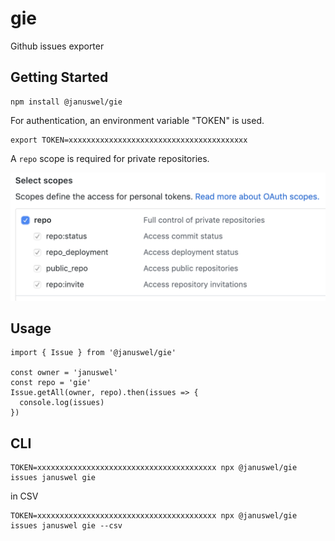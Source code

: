 # gie

Github issues exporter

## Getting Started

```console
npm install @januswel/gie
```

For authentication, an environment variable "TOKEN" is used.

```console
export TOKEN=xxxxxxxxxxxxxxxxxxxxxxxxxxxxxxxxxxxxxxxx
```

A `repo` scope is required for private repositories.

![scope](./scope.png)

## Usage

```
import { Issue } from '@januswel/gie'

const owner = 'januswel'
const repo = 'gie'
Issue.getAll(owner, repo).then(issues => {
  console.log(issues)
})
```

## CLI

```console
TOKEN=xxxxxxxxxxxxxxxxxxxxxxxxxxxxxxxxxxxxxxxx npx @januswel/gie issues januswel gie
```

in CSV

```console
TOKEN=xxxxxxxxxxxxxxxxxxxxxxxxxxxxxxxxxxxxxxxx npx @januswel/gie issues januswel gie --csv
```
